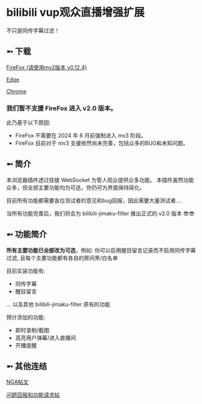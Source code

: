 # bilibili vup观众直播增强扩展

不只是同传字幕过滤！

## ➵ 下载

[FireFox (请使用mv2版本 v0.12.4)](https://github.com/eric2788/bilibili-vup-stream-enhancer/releases/tag/0.12.4)

[Edge](https://microsoftedge.microsoft.com/addons/detail/ehdhihncinoejihhmhpdoeloadihnfio)

[Chrome](https://chrome.google.com/webstore/detail/nhomlepkjglilcahfcfnggebkaabeiog)

### 我们暂不支援 FireFox 进入 v2.0 版本。

此乃基于以下原因:

- FireFox 不需要在 2024 年 6 月前强制进入 mv3 阶段。
- FireFox 目前对于 mv3 支援依然尚未完善，包括众多的BUG和未知问题。

## ➵ 简介

本浏览器插件透过挂接 WebSocket 为管人观众提供众多功能。 本插件虽然功能众多，但全部主要功能均为可选，你仍可为界面保持简化。

目前所有功能都需要各位测试者的意见和bug回报，因此需要大量测试者....

当所有功能完善后，我们将会为 bilibili-jimaku-filter 推出正式的 v2.0 版本 😎😎

## ➵ 功能简介

**所有主要功能已全部改为可选**，例如: 你可以启用醒目留言记录而不启用同传字幕过滤, 且每个主要功能都有各自的房间黑/白名单

目前实装功能有:
- 同传字幕
- 醒目留言

... 以及其他 bilibili-jimaku-filter 原有的功能


预计添加的功能:
- 即时录制/截图
- 高亮用户弹幕/进入直播间
- 开播提醒


## ➵ 其他连结

[NGA帖文](https://ngabbs.com/read.php?tid=24434809)

[问题回报和功能请求帖](https://github.com/eric2788/bilibili-vup-stream-enhancer/issues)
